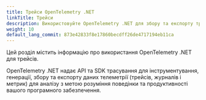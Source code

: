 ```yaml
---
title: Трейси OpenTelemetry .NET
linkTitle: Трейси
description: Використовуйте OpenTelemetry .NET для збору та експорту трейсів даних телеметрії
weight: 10
default_lang_commit: 873e42833f8e17860becdff26de4717194eb11ca
---
```


Цей розділ містить інформацію про використання OpenTelemetry .NET для трейсів.

OpenTelemetry .NET надає API та SDK трасування для інструментування, генерації, збору та експорту даних телеметрії (трейсів, журналів і метрик) для аналізу з метою розуміння поведінки та продуктивності вашого програмного забезпечення.
